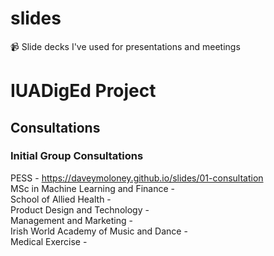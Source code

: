 # slides
📹 Slide decks I've used for presentations and meetings

# IUADigEd Project
## Consultations

### Initial Group Consultations
PESS - https://daveymoloney.github.io/slides/01-consultation 
<br>MSc in Machine Learning and Finance  -
<br>School of Allied Health - 
<br>Product Design and Technology -
<br>Management and Marketing -
<br>Irish World Academy of Music and Dance -
<br>Medical Exercise - 
